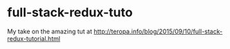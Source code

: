 # full-stack-redux-tuto
My take on the amazing tut at http://teropa.info/blog/2015/09/10/full-stack-redux-tutorial.html
